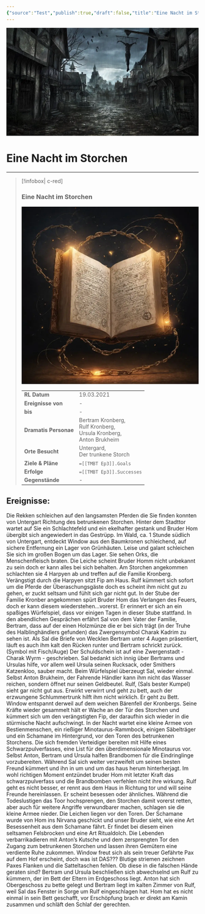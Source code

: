 ```yaml
---
{"source":"Test","publish":true,"draft":false,"title":"Eine Nacht im Storchen","tags":["Tagebuch"],"kampagne":"TMBT","PassFrontmatter":true}
---
```


![Warhammer_Banner.webp| banner p+cct](../../Warhammer_Banner.webp)

# Eine Nacht im Storchen

---

> [!infobox| c-red]
>
>
> ### Eine Nacht im Storchen
>
> ![Journal1.webp](../../Journal1.webp)
> 
> |  |  |
> | ---- | ---- |
> | **RL Datum** | 19.03.2021 |
> | **Ereignisse von** | - |
> | **bis** | - |
> | **Dramatis Personae** | Bertram Kronberg,<br>Rulf Kronberg,<br>Ursula Kronberg,<br>Anton Brukheim |
> | **Orte Besucht** | Untergard,<br>Der trunkene Storch |
> | **Ziele & Pläne** | `=[[TMBT Ep3]].Goals` |
> | **Erfolge** | `=[[TMBT Ep3]].Successes` |
> | **Gegenstände** | - |

## Ereignisse:

Die Rekken schleichen auf den langsamsten Pferden die Sie finden konnten von Untergart Richtung des betrunkenen Storchen. Hinter dem Stadttor wartet auf Sie ein Schlachtefeld und ein ekelhafter gestank und Bruder Hom übergibt sich angewiedert in das Gestrüpp.
Im Wald, ca. 1 Stunde südlich von Untergart, entdeckt Window aus den Baumkronen schleichend, auf sichere Entfernung ein Lager von Grünhäuten.
Leise und galant schleichen Sie sich im großen Bogen um das Lager. 
Sie sehen Orks, die Menschenfleisch braten. Die Leiche scheint Bruder Homm nicht unbekannt zu sein doch er kann alles bei sich behalten.
Am Storchen angekommen schlachten sie 4 Harpyen ab und treffen auf die Familie Kronberg.
Verängstigt durch die Harpyen sitzt Fip am Haus.
Rulf kümmert sich sofort um die Pferde der Überaschungsgäste doch es scheint ihm nicht gut zu gehen, er zuckt seltsam und fühlt sich gar nicht gut.
In der Stube der Familie Kronber angekommen spürt Bruder Hom das Verlangen des Feuers, doch er kann diesem wiederstehen...vorerst.
Er erinnert er sich an ein spaßiges Würfelspiel, dass vor einigen Tagen in dieser Stube stattfand.
In den abendlichen Gesprächen erfährt Sal von dem Vater der Familie, Bertram, dass auf der einen Holzmünze die er bei sich trägt (in der Truhe des Halblinghändlers gefunden) das Zwergensymbol Charak Kadrim zu sehen ist.
Als Sal die Briefe von Wecklen Bertram unter 4 Augen präsentiert, läuft es auch ihm kalt den Rücken runter und Bertram schrickt zurück. (Symbol mit Fisch/Auge)
Der Schuldschein ist auf eine Zwergenstadt - Charak Wyrm - geschrieben.
Sal bedankt sich innig über Bertrams und Ursulas hilfe, vor allem weil Ursula seinen Rucksack, oder Smithers Katzenkloo, sauber macht.
Beim Würfelspiel überzeugt Sal, wieder einmal. Selbst Anton Brukheim, der Fahrende Händler kann ihm nicht das Wasser reichen, sondern öffnet nur seinen Geldbeutel.
Rulf, (Sals bester Kumpel) sieht gar nicht gut aus. Erwirkt verwirrt und geht zu bett, auch der erzwungene Schlummertrunk hilft ihm nicht wirklich. Er geht zu Bett.
Window entspannt derweil auf dem weichen Bärenfell der Kronbergs. Seine Kräfte wieder gesammelt hält er Wache an der Tür des Storchen und kümmert sich um den verängstigten Fip, der daraufhin sich wieder in die stürmische Nacht aufschwingt.
In der Nacht wartet eine kleine Armee von Bestienmenschen, ein rießiger Minotaurus-Rammbock, einigen Säbelträger und ein Schamane im Hintergrund, vor den Toren des betrunkenen Storchens.
Die sich fremden Verteidiger bereiten mit Hilfe eines Schwarzpulverfasses, eine List für den überdimensionale Minotaurus vor. Selbst Anton, Bertram und Ursula halfen Brandbomen für die Eindringlinge vorzubereiten. 
Während Sal sich weiter verzweifelt um seinen besten Freund kümmert und ihn in um und um das haus herum hinterherjagt.
Im wohl richtigen Moment entzündet bruder Hom mit letzter Kraft das schwarzpulverfass und die Brandbomben verfehlen nicht ihre wirkung. 
Rulf geht es nicht besser, er rennt aus dem Haus in Richtung tor und will seine Freunde hereinlassen.
Er scheint besessen oder ähnliches. 
Während die Todeslustigen das Toor hochsprengen, den Storchen damit vorerst retten, aber auch für weitere Angriffe verwundbarer machen, schlagen sie die kleine Armee nieder. 
Die Leichen liegen vor den Toren.
Der Schamane wurde von Hom ins Nirvana geschickt und unser Bruder sieht, wie eine Art Besessenheit aus dem Schamane fährt. Er findet bei diesem einen seltsamen Felsbrocken und eine Art Ritualdolch.
Die Lebenden verbarrikadieren mit Anton’s Kutsche und dem zersprengten Tor den Zugang zum betrunkenen Storchen und lassen ihren Gemütern eine verdiente Ruhe zukommen.
Window freut sich als sein treuer Gefährte Pax auf dem Hof erscheint, doch was ist DAS???
Blutige striemen zeichnen Paxes Flanken und die Satteltaschen fehlen. Ob diese in die falschen Hände geraten sind?
Bertram und Ursula beschließen sich abwechselnd um Rulf zu kümmern, der im Bett der Eltern im Erdgeschoss liegt. 
Anton hat sich Obergeschoss zu bette gelegt und Bertram liegt im kalten Zimmer von Rulf, weil Sal das Fenster in Sorge um Rulf eingeschlagen hat. 
Hom hat es nicht einmal in sein Bett geschafft, vor Erschöpfung brach er direkt am Kamin zusammen und schläft den Schlaf der gerechten.